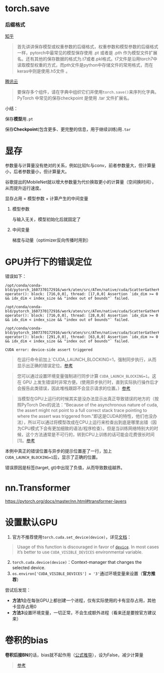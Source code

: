 # torch.save

### 后缀格式

[知乎](https://zhuanlan.zhihu.com/p/67053004?from_voters_page=true)

> 首先讲讲保存模型或权重参数的后缀格式，权重参数和模型参数的后缀格式一样，pytorch中最常见的模型保存使用 .pt 或者是 .pth 作为模型文件扩展名。还有其他的保存数据的格式为.t7或者.pkl格式。t7文件是沿用torch7中读取模型权重的方式，而pth文件是python中存储文件的常用格式，而在keras中则是使用.h5文件 。

[腾讯云](https://cloud.tencent.com/developer/article/1507565)

> 要保存多个组件，请在字典中组织它们并使用`torch.save()`来序列化字典。PyTorch 中常见的保存checkpoint 是使用 .tar 文件扩展名。

小结：

保存**模型**用`.pt`

保存**Checkpoint**(包含更多、更完整的信息，用于继续训练)用`.tar`

# 显存

参数量与计算量没有绝对的关系，例如比较fc与conv，前者参数量大，但计算量小，后者参数量小，但计算量大。

谷歌提出的MobileNet就以增大参数量为代价换取更小的计算量（空间换时间），从而提升运行速度。

显存占用 = 模型参数 + 计算产生的中间变量

1. 模型参数

   与输入无关，模型初始化后就固定了

2. 中间变量

   梯度与动量（optimizer反向传播时用到）

# GPU并行下的错误定位

错误如下：
```
/opt/conda/conda-bld/pytorch_1607370172916/work/aten/src/ATen/native/cuda/ScatterGatherKernel.cu:312: operator(): block: [716,0,0], thread: [17,0,0] Assertion `idx_dim >= 0 && idx_dim < index_size && "index out of bounds"` failed.

/opt/conda/conda-bld/pytorch_1607370172916/work/aten/src/ATen/native/cuda/ScatterGatherKernel.cu:312: operator(): block: [716,0,0], thread: [28,0,0] Assertion `idx_dim >= 0 && idx_dim < index_size && "index out of bounds"` failed.

/opt/conda/conda-bld/pytorch_1607370172916/work/aten/src/ATen/native/cuda/ScatterGatherKernel.cu:312: operator(): block: [291,0,0], thread: [63,0,0] Assertion `idx_dim >= 0 && idx_dim < index_size && "index out of bounds"` failed.

CUDA error: device-side assert triggered
```

>在运行命令前加上`CUDA_LAUNCH_BLOCKING=1，强制同步执行，从而显示出正确的错误定位。[参考](https://blog.csdn.net/baoyongshuai1509/article/details/103314145)

> 您可以通过设置环境变量强制进行同步计算 `CUDA_LAUNCH_BLOCKING=1`。这在 GPU 上发生错误时非常方便。(使用异步执行时，直到实际执行操作后才会报告此类错误，因此堆栈跟踪不会显示请求的位置。）[参考](https://pytorch.apachecn.org/docs/1.0/notes_cuda.html#%E5%BC%82%E6%AD%A5%E6%89%A7%E8%A1%8C)

> 当模型在GPU上运行的时候其实是没办法显示出真正导致错误的地方的（按照PyTorch Dev的说法：“Because of the asynchronous nature of cuda, the assert might not point to a full correct stack trace pointing to where the assert was triggered from.”即这是CUDA的特性，他们也没办法），所以可以通过将模型改成在CPU上运行来检查出到底是哪里出错（因为CPU模式下会有更加细致的语法/程序检查）。但是当训练网络特别大的时候，这个方法通常是不可行的，转到CPU上训练的话可能会花费很长时间[1]。[参考](https://www.cnblogs.com/ytxwzqin/p/12012025.html)

本例中真正的错误位置与异步的提示位置差了一行，加上`CUDA_LAUNCH_BLOCKING=1`后，显示了正确的位置。

错误原因是标签(target, gt)中出现了负值，从而导致数组越界。

# nn.Transformer

https://pytorch.org/docs/master/nn.html#transformer-layers

# 设置默认GPU

1. 官方不推荐使用`torch.cuda.set_device(device)`，详见[文档](https://pytorch.org/docs/1.2.0/cuda.html#torch.cuda.set_device)：

> Usage of this function is discouraged in favor of [`device`](https://pytorch.org/docs/1.2.0/cuda.html#torch.cuda.device). In most cases it’s better to use `CUDA_VISIBLE_DEVICES` environmental variable.

2. `torch.cuda.device(device)`：Context-manager that changes the selected device.
3. `os.environ['CUDA_VISIBLE_DEVICES'] = '3'`通过环境变量来设置（**官方推荐**）

尝试后发现：

- **方法1**会在每张GPU上都创建一个进程，仅有实际使用的卡有显存占用，其他卡显存占用0
- **方法3**设置环境变量，一切正常，不会生成额外进程（看来还是要按官方建议来）

# 卷积的bias

**卷积后接BN**的话，bias就不起作用（[公式推导](https://blog.csdn.net/u010698086/article/details/78046671)），设为False，减少计算量

> [参考](https://blog.csdn.net/u013289254/article/details/98785869)